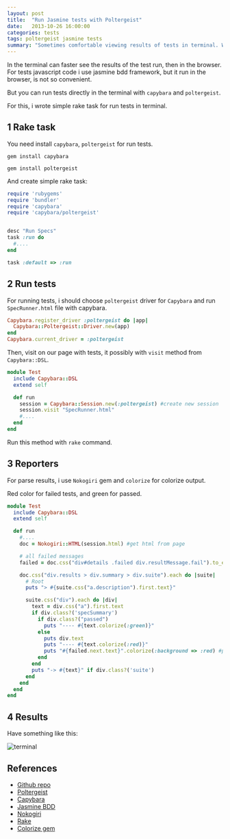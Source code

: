 ```yaml
---
layout: post
title:  "Run Jasmine tests with Poltergeist"
date:   2013-10-26 16:00:00
categories: tests
tags: poltergeist jasmine tests
summary: "Sometimes comfortable viewing results of tests in terminal. With poltergeist driver it easy." 
---
```


In the terminal can faster see the results of the test run, then in the browser. For tests javascript code i use jasmine bdd framework, but it run in the browser, is not so convenient.

But you can run tests directly in the terminal with `capybara` and `poltergeist`. 

For this, i wrote simple rake task for run tests in terminal.

1 Rake task
-------------------------

You need install `capybara`, `poltergeist` for run tests.

```
gem install capybara
```

```
gem install poltergeist
```

And create simple rake task:

```ruby
require 'rubygems'
require 'bundler'
require 'capybara'
require 'capybara/poltergeist'


desc "Run Specs"
task :run do 
  #....
end

task :default => :run
```

2 Run tests
---------------

For running tests, i should choose `poltergeist` driver for `Capybara` and run `SpecRunner.html` file with capybara.

```ruby
Capybara.register_driver :poltergeist do |app|
  Capybara::Poltergeist::Driver.new(app)
end
Capybara.current_driver = :poltergeist
```

Then, visit on our page with tests, it possibly with `visit` method from `Capybara::DSL`.

```ruby
module Test
  include Capybara::DSL
  extend self

  def run
    session = Capybara::Session.new(:poltergeist) #create new session
    session.visit "SpecRunner.html"
    #....
  end
end
```

Run this method with `rake` command.

3 Reporters
---------------------------

For parse results, i use `Nokogiri` gem and `colorize` for colorize output.

Red color for failed tests, and green for passed.

```ruby
module Test
  include Capybara::DSL
  extend self

  def run
    #....
    doc = Nokogiri::HTML(session.html) #get html from page

    # all failed messages
    failed = doc.css("div#details .failed div.resultMessage.fail").to_enum

    doc.css("div.results > div.summary > div.suite").each do |suite|
      # Root
      puts "> #{suite.css("a.description").first.text}"

      suite.css("div").each do |div|
        text = div.css("a").first.text 
        if div.class?('specSummary')
          if div.class?("passed")
            puts "---- #{text.colorize(:green)}"
          else
            puts div.text
            puts "---- #{text.colorize(:red)}"
            puts "#{failed.next.text}".colorize(:background => :red) #print failed message
          end  
        end
        puts "-> #{text}" if div.class?('suite')
      end
    end
  end
end
``` 

4 Results
------------------

Have something like this:

![terminal]( https://photos-3.dropbox.com/t/0/AAAdgwMe8m3Za9A7TJagNNi_DGq7gDqBE-wXribEsu_PyQ/12/186946245/png/1024x768/3/1382814000/0/2/jasmine-poltergeist.png/TEefMMSR_oTpKEc2ezneklzEDmPE4uoZs-XZZqEc1S8 "Output")


References
------------

+   [Github repo](https://github.com/fntzr/snippets/tree/master/jasmine-poltergeist)
+   [Poltergeist](https://github.com/jonleighton/poltergeist)
+   [Capybara](https://github.com/jnicklas/capybara)
+   [Jasmine BDD](http://pivotal.github.io/jasmine/)
+   [Nokogiri](http://nokogiri.org/)
+   [Rake](http://rake.rubyforge.org/)
+   [Colorize gem](https://github.com/fazibear/colorize)

